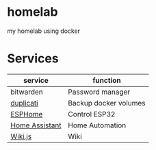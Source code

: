 # homelab

my homelab using docker

# Services

| service                                          | function              |
| ------------------------------------------------ | --------------------- |
| bitwarden                                        | Password manager      |
| [duplicati](https://www.duplicati.com/)          | Backup docker volumes |
| [ESPHome](https://esphome.io/)                   | Control ESP32         |
| [Home Assistant](https://www.home-assistant.io/) | Home Automation       |
| [Wiki.js](https://js.wiki/)                      | Wiki                  |
